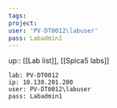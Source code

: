 ```yaml
---
tags: 
project: 
user: 'PV-DT0012\labuser'
pass: Labadmin1
---
```

up:: [[Lab list]], [[Spica5 labs]]

```
lab: PV-DT0012
ip: 10.138.201.200
user: PV-DT0012\labuser
pass: Labadmin1
```


